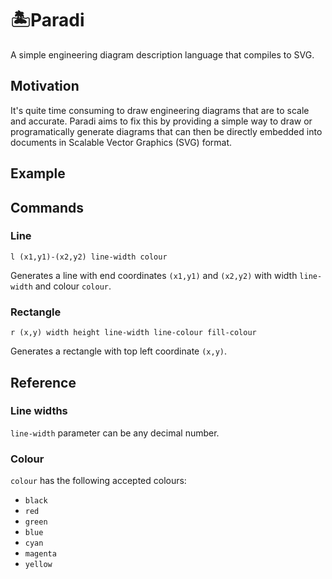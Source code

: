 # 🏝️Paradi
A simple engineering diagram description language that compiles to SVG.

## Motivation
It's quite time consuming to draw engineering diagrams that are to scale and accurate. Paradi aims to fix this by providing a simple way to draw or programatically generate diagrams that can then be directly embedded into documents in Scalable Vector Graphics (SVG) format.

## Example

## Commands

### Line
`l (x1,y1)-(x2,y2) line-width colour`

Generates a line with end coordinates `(x1,y1)` and `(x2,y2)` with width `line-width` and colour `colour`.

### Rectangle
`r (x,y) width height line-width line-colour fill-colour`

Generates a rectangle with top left coordinate `(x,y)`.

## Reference

### Line widths
`line-width` parameter can be any decimal number.

### Colour
`colour` has the following accepted colours:

- `black`
- `red`
- `green`
- `blue`
- `cyan`
- `magenta`
- `yellow`
